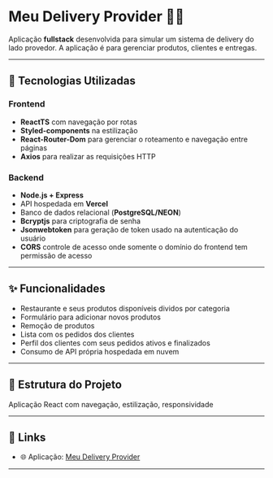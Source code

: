 # Meu Delivery Provider 🍹🥤

Aplicação **fullstack** desenvolvida para simular um sistema de delivery do lado provedor. A aplicação é para gerenciar produtos, clientes e entregas. 

---

## 🚀 Tecnologias Utilizadas

### Frontend
- **ReactTS** com navegação por rotas
- **Styled-components** na estilização
- **React-Router-Dom** para gerenciar o roteamento e navegação entre páginas
- **Axios** para realizar as requisições HTTP

### Backend
- **Node.js + Express**
- API hospedada em **Vercel**
- Banco de dados relacional (**PostgreSQL/NEON**)
- **Bcryptjs** para criptografia de senha
- **Jsonwebtoken** para geração de token usado na autenticação do usuário
- **CORS** controle de acesso onde somente o domínio do frontend tem permissão de acesso

---

## ✨ Funcionalidades
- Restaurante e seus produtos disponíveis dividos por categoria
- Formulário para adicionar novos produtos
- Remoção de produtos
- Lista com os pedidos dos clientes
- Perfil dos clientes com seus pedidos ativos e finalizados
- Consumo de API própria hospedada em nuvem

---

## 📂 Estrutura do Projeto
Aplicação React com navegação, estilização, responsividade 

---

## 🔗 Links
- 🌐 Aplicação: [Meu Delivery Provider](https://meu-delivery-provider.vercel.app/)  

---
